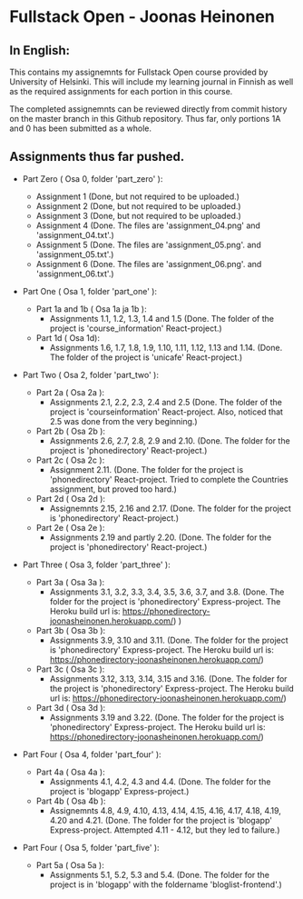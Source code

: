# Fullstack Open - Joonas Heinonen

## In English:
This contains my assignemnts for Fullstack Open course provided by University of Helsinki. This will include my learning journal in Finnish as well as the required assignments for each portion in this course.

The completed assignemnts can be reviewed directly from commit history on the master branch in this Github repository. Thus far, only portions 1A and 0 has been submitted as a whole.

## Assignments thus far pushed.
* Part Zero ( Osa 0, folder 'part_zero' ):
    * Assignment 1 (Done, but not required to be uploaded.)
    * Assignment 2 (Done, but not required to be uploaded.)
    * Assignment 3 (Done, but not required to be uploaded.)
    * Assignment 4 (Done. The files are 'assignment_04.png' and 'assignment_04.txt'.)
    * Assignment 5 (Done. The files are 'assignment_05.png'. and 'assignment_05.txt'.)
    * Assignment 6 (Done. The files are 'assignment_06.png'. and 'assignment_06.txt'.)

* Part One ( Osa 1, folder 'part_one' ):
    * Part 1a and 1b ( Osa 1a ja 1b ):
        * Assignments 1.1, 1.2, 1.3, 1.4 and 1.5 (Done. The folder of the project is 'course_information' React-project.)
    * Part 1d ( Osa 1d):
        * Assignments 1.6, 1.7, 1.8, 1.9, 1.10, 1.11, 1.12, 1.13 and 1.14. (Done. The folder of the project is 'unicafe' React-project.)

* Part Two ( Osa 2, folder 'part_two' ):
    * Part 2a ( Osa 2a ):
        * Assignments 2.1, 2.2, 2.3, 2.4 and 2.5 (Done. The folder of the project is 'courseinformation' React-project. Also, noticed that 2.5 was done from the very beginning.)
    * Part 2b ( Osa 2b ):
        * Assignments 2.6, 2.7, 2.8, 2.9 and 2.10. (Done. The folder for the project is 'phonedirectory' React-project.)
    * Part 2c ( Osa 2c ):
        * Assignment 2.11. (Done. The folder for the project is 'phonedirectory' React-project. Tried to complete the Countries assignment, but proved too hard.)
    * Part 2d ( Osa 2d ):
        * Assignemnts 2.15, 2.16 and 2.17. (Done. The folder for the project is 'phonedirectory' React-project.)
    * Part 2e ( Osa 2e ):
        * Assignments 2.19 and partly 2.20. (Done. The folder for the project is 'phonedirectory' React-project.)

* Part Three ( Osa 3, folder 'part_three' ):
    * Part 3a ( Osa 3a ):
        * Assignments 3.1, 3.2, 3.3, 3.4, 3.5, 3.6, 3.7, and 3.8. (Done. The folder for the project is 'phonedirectory' Express-project. The Heroku build url is: 
        https://phonedirectory-joonasheinonen.herokuapp.com/)
        )
    * Part 3b ( Osa 3b ):
        * Assignments 3.9, 3.10 and 3.11. (Done. The folder for the project is 'phonedirectory' Express-project. The Heroku build url is: 
        https://phonedirectory-joonasheinonen.herokuapp.com/)
    * Part 3c ( Osa 3c ):
        * Assignments 3.12, 3.13, 3.14, 3.15 and 3.16. (Done. The folder for the project is 'phonedirectory' Express-project. The Heroku build url is: 
        https://phonedirectory-joonasheinonen.herokuapp.com/)
    * Part 3d ( Osa 3d ):
        * Assignments 3.19 and 3.22. (Done. The folder for the project is 'phonedirectory' Express-project. The Heroku build url is: 
        https://phonedirectory-joonasheinonen.herokuapp.com/)

* Part Four ( Osa 4, folder 'part_four'  ):
    * Part 4a ( Osa 4a ):
        * Assignments 4.1, 4.2, 4.3 and 4.4. (Done. The folder for the project is 'blogapp' Express-project.)
    * Part 4b ( Osa 4b ):
        * Assignemnts 4.8, 4.9, 4.10, 4.13, 4.14, 4.15, 4.16, 4.17, 4.18, 4.19, 4.20 and 4.21. (Done. The folder for the project is 'blogapp' Express-project. Attempted 4.11 - 4.12, but they led to failure.)

* Part Four ( Osa 5, folder 'part_five'  ):
    * Part 5a ( Osa 5a ):
        * Assignments 5.1, 5.2, 5.3 and 5.4. (Done. The folder for the project is in 'blogapp' with the foldername 'bloglist-frontend'.)
